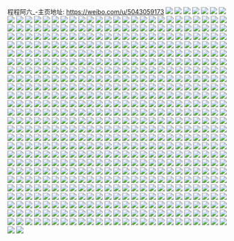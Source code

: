 程程阿六_-主页地址: https://weibo.com/u/5043059173 
![](https://wx4.sinaimg.cn/mw2000/005via45ly1h9ltz0xs4uj31sw340qv5.jpg) 
![](https://wx4.sinaimg.cn/mw2000/005via45ly1h9kxd6oi4wj316s1sa1kx.jpg) 
![](https://wx4.sinaimg.cn/mw2000/005via45ly1h9ghqw7di0j31jv2gf1kx.jpg) 
![](https://wx4.sinaimg.cn/mw2000/005via45ly1h9ghqzsf18j31dk2lc1kx.jpg) 
![](https://wx4.sinaimg.cn/mw2000/005via45ly1h9ghr6rmqyj32c0340b2a.jpg) 
![](https://wx4.sinaimg.cn/mw2000/005via45ly1h9ghr1py24j318g26jaww.jpg) 
![](https://wx4.sinaimg.cn/mw2000/005via45ly1h9ghrc6mowj32c0340u0x.jpg) 
![](https://wx4.sinaimg.cn/mw2000/005via45ly1h9ghqtylhrj320a2oe1ky.jpg) 
![](https://wx4.sinaimg.cn/mw2000/005via45ly1h9ghran856j32c03404qq.jpg) 
![](https://wx4.sinaimg.cn/mw2000/005via45ly1h9ghrj42xbj314m23ue4o.jpg) 
![](https://wx4.sinaimg.cn/mw2000/005via45ly1h9fcjbsrmnj32c03404qq.jpg) 
![](https://wx4.sinaimg.cn/mw2000/005via45ly1h9fcjcztnlj32c037hnpd.jpg) 
![](https://wx4.sinaimg.cn/mw2000/005via45ly1h9fcitrufsj32c03401ky.jpg) 
![](https://wx4.sinaimg.cn/mw2000/005via45ly1h9fcjgp7k5j32c03407wi.jpg) 
![](https://wx4.sinaimg.cn/mw2000/005via45ly1h9ebunvdf7j31w12itqv5.jpg) 
![](https://wx4.sinaimg.cn/mw2000/005via45ly1h9d4askik8j32c0340kgp.jpg) 
![](https://wx4.sinaimg.cn/mw2000/005via45ly1h9d4auybb1j32c0340qv5.jpg) 
![](https://wx4.sinaimg.cn/mw2000/005via45ly1h9d4atliqhj32c0340hdt.jpg) 
![](https://wx4.sinaimg.cn/mw2000/005via45ly1h9cvgbawooj31sc2dshdt.jpg) 
![](https://wx4.sinaimg.cn/mw2000/005via45ly1h9cva4wl6yj32c03401ky.jpg) 
![](https://wx4.sinaimg.cn/mw2000/005via45ly1h9cvacd8v0j326b311kjl.jpg) 
![](https://wx4.sinaimg.cn/mw2000/005via45ly1h9cvabe6hbj32c03404qq.jpg) 
![](https://wx4.sinaimg.cn/mw2000/005via45ly1h9cva7ni5ij328g2zahdu.jpg) 
![](https://wx4.sinaimg.cn/mw2000/005via45ly1h9cva5s7wbj327v2yhkjl.jpg) 
![](https://wx4.sinaimg.cn/mw2000/005via45ly1h9cvad471ej32102pckjl.jpg) 
![](https://wx4.sinaimg.cn/mw2000/005via45ly1h8zdpd01mjj30wf1s4tk6.jpg) 
![](https://wx4.sinaimg.cn/mw2000/005via45ly1h8zdpf7h77j32c03401ky.jpg) 
![](https://wx4.sinaimg.cn/mw2000/005via45ly1h8zdpggtesj32c03404qq.jpg) 
![](https://wx4.sinaimg.cn/mw2000/005via45ly1h8tcyvfxtvj319l1sr4ff.jpg) 
![](https://wx4.sinaimg.cn/mw2000/005via45ly1h8tcz6h3woj321m2wlkjl.jpg) 
![](https://wx4.sinaimg.cn/mw2000/005via45ly1h8tcyxwgkej329233y7wh.jpg) 
![](https://wx4.sinaimg.cn/mw2000/005via45ly1h8tcyzy14aj32c0340kjl.jpg) 
![](https://wx4.sinaimg.cn/mw2000/005via45ly1h8tcz0kf2hj30y21uctky.jpg) 
![](https://wx4.sinaimg.cn/mw2000/005via45ly1h8tczbtfgxj31y5340e81.jpg) 
![](https://wx4.sinaimg.cn/mw2000/005via45ly1h8tcz51sfqj32c03404qq.jpg) 
![](https://wx4.sinaimg.cn/mw2000/005via45ly1h8tcz37ofcj31mn2wo4qp.jpg) 
![](https://wx4.sinaimg.cn/mw2000/005via45ly1h8tcyvxwu0j312v1zmnbw.jpg) 
![](https://wx4.sinaimg.cn/mw2000/005via45ly1h8tczacm8jj32c0340hdu.jpg) 
![](https://wx4.sinaimg.cn/mw2000/005via45ly1h7umowiglyj31ni2xue81.jpg) 
![](https://wx4.sinaimg.cn/mw2000/005via45ly1h7umq5yd2ij31hf27i1kx.jpg) 
![](https://wx4.sinaimg.cn/mw2000/005via45ly1h7lmcr17mcj31o028j4qp.jpg) 
![](https://wx4.sinaimg.cn/mw2000/005via45ly1h7lmcs1n0rj324c2zoe81.jpg) 
![](https://wx4.sinaimg.cn/mw2000/005via45ly1h7lmcu27pqj31tr2peb29.jpg) 
![](https://wx4.sinaimg.cn/mw2000/005via45ly1h7lmct453ij31r0340hdt.jpg) 
![](https://wx4.sinaimg.cn/mw2000/005via45ly1h7lmcq1spkj31yi33kkjl.jpg) 
![](https://wx4.sinaimg.cn/mw2000/005via45ly1h7lmcxhx2lj31zc30shdt.jpg) 
![](https://wx4.sinaimg.cn/mw2000/005via45ly1h7auebaumnj30u01400wg.jpg) 
![](https://wx4.sinaimg.cn/mw2000/005via45ly1h7aue56petj30u01dzacc.jpg) 
![](https://wx4.sinaimg.cn/mw2000/005via45ly1h7aue4hsk1j30u018fq5b.jpg) 
![](https://wx4.sinaimg.cn/mw2000/005via45ly1h7aue5y0wlj30u01hdn7q.jpg) 
![](https://wx4.sinaimg.cn/mw2000/005via45ly1h7auectjjgj30u015zn8g.jpg) 
![](https://wx4.sinaimg.cn/mw2000/005via45ly1h741go1mehj30ue1fd75f.jpg) 
![](https://wx4.sinaimg.cn/mw2000/005via45ly1h741grgdoij32c0340b29.jpg) 
![](https://wx4.sinaimg.cn/mw2000/005via45ly1h741gvirlzj32672w9jwo.jpg) 
![](https://wx4.sinaimg.cn/mw2000/005via45ly1h741gn8vruj32c0340kgc.jpg) 
![](https://wx4.sinaimg.cn/mw2000/005via45ly1h741gy38yuj31yw340juv.jpg) 
![](https://wx4.sinaimg.cn/mw2000/005via45ly1h741gxcoqlj3225328e81.jpg) 
![](https://wx4.sinaimg.cn/mw2000/005via45ly1h741gtpgslj32c0340npd.jpg) 
![](https://wx4.sinaimg.cn/mw2000/005via45ly1h741gusushj325d340k2d.jpg) 
![](https://wx4.sinaimg.cn/mw2000/005via45ly1h741gwcv0lj32c03407e7.jpg) 
![](https://wx4.sinaimg.cn/mw2000/005via45ly1h741gnqh0pj30rn1gugmv.jpg) 
![](https://wx4.sinaimg.cn/mw2000/005via45ly1h741gpryngj31nz2aae81.jpg) 
![](https://wx4.sinaimg.cn/mw2000/005via45ly1h741gsqprhj32c0340dpf.jpg) 
![](https://wx4.sinaimg.cn/mw2000/005via45ly1h4v5vvbz7vj30u0153afj.jpg) 
![](https://wx4.sinaimg.cn/mw2000/005via45ly1h3qsith4hpj30u01g47ao.jpg) 
![](https://wx4.sinaimg.cn/mw2000/005via45ly1h3qsiu72lxj30u01dwahh.jpg) 
![](https://wx4.sinaimg.cn/mw2000/005via45ly1h2u9egbcgtj31bw2d57wh.jpg) 
![](https://wx4.sinaimg.cn/mw2000/005via45ly1h2u9e8sc67j31jk2qr7wh.jpg) 
![](https://wx4.sinaimg.cn/mw2000/005via45ly1h2u9ed9e28j30u01fsqip.jpg) 
![](https://wx4.sinaimg.cn/mw2000/005via45ly1h2u9ecua4yj31ch223ki7.jpg) 
![](https://wx4.sinaimg.cn/mw2000/005via45ly1h2oku4vzb1j31r03401ky.jpg) 
![](https://wx4.sinaimg.cn/mw2000/005via45gy1h2gin7hbfbj31jy2k4x6q.jpg) 
![](https://wx4.sinaimg.cn/mw2000/005via45gy1h2gin9mdkoj31gt33tu0y.jpg) 
![](https://wx4.sinaimg.cn/mw2000/005via45gy1h2gis6r1t1j31c92k8npd.jpg) 
![](https://wx4.sinaimg.cn/mw2000/005via45ly1h26npcm9k6j30u011iwlv.jpg) 
![](https://wx4.sinaimg.cn/mw2000/005via45ly1h26npeutunj30u011igxy.jpg) 
![](https://wx4.sinaimg.cn/mw2000/005via45ly1h26npehtmvj30ku0q1dj2.jpg) 
![](https://wx4.sinaimg.cn/mw2000/005via45ly1h26npcywyhj30k00rstev.jpg) 
![](https://wx4.sinaimg.cn/mw2000/005via45ly1h26npfhja7j30u00ypwow.jpg) 
![](https://wx4.sinaimg.cn/mw2000/005via45ly1h26npe5tidj30sh0zk7d0.jpg) 
![](https://wx4.sinaimg.cn/mw2000/005via45ly1h26npfwbduj30wi11515v.jpg) 
![](https://wx4.sinaimg.cn/mw2000/005via45ly1h26npdrljyj30ku0q1799.jpg) 
![](https://wx4.sinaimg.cn/mw2000/005via45ly1h26npbx6xpj30u011ck7d.jpg) 
![](https://wx4.sinaimg.cn/mw2000/005via45ly1h1z3eoa9ykj32ls4monph.jpg) 
![](https://wx4.sinaimg.cn/mw2000/005via45ly1h1z3ecocr8j32ls4mo4qs.jpg) 
![](https://wx4.sinaimg.cn/mw2000/005via45ly1h1z3eanmfoj32ls4mo1l3.jpg) 
![](https://wx4.sinaimg.cn/mw2000/005via45ly1h1z3egfhcxj32ls4mox6u.jpg) 
![](https://wx4.sinaimg.cn/mw2000/005via45ly1h1z3elr6r7j32ls4mou10.jpg) 
![](https://wx4.sinaimg.cn/mw2000/005via45ly1h1z3ejbfegj32gh4d9e87.jpg) 
![](https://wx4.sinaimg.cn/mw2000/005via45ly1h1z3euked5j32a74ceqva.jpg) 
![](https://wx4.sinaimg.cn/mw2000/005via45ly1h1z3er92f8j32093nsb2d.jpg) 
![](https://wx4.sinaimg.cn/mw2000/005via45ly1h1z3exg0wuj32j04hrqvb.jpg) 
![](https://wx4.sinaimg.cn/mw2000/005via45ly1h1wurp4lqqj30u0140nbo.jpg) 
![](https://wx4.sinaimg.cn/mw2000/005via45ly1h1wusaj1nrj30u0140dm5.jpg) 
![](https://wx4.sinaimg.cn/mw2000/005via45ly1h1wurpqwe8j30u0140n5y.jpg) 
![](https://wx4.sinaimg.cn/mw2000/005via45ly1h1wubqfod9j30rv1edwo5.jpg) 
![](https://wx4.sinaimg.cn/mw2000/005via45ly1h1wubu6jjij324633gb29.jpg) 
![](https://wx4.sinaimg.cn/mw2000/005via45ly1h1uh8z025hj30u014ljyy.jpg) 
![](https://wx4.sinaimg.cn/mw2000/005via45ly1h1uh8y8se4j30u0140qa7.jpg) 
![](https://wx4.sinaimg.cn/mw2000/005via45ly1h1uh8zq61hj30u017k46i.jpg) 
![](https://wx4.sinaimg.cn/mw2000/005via45ly1h1k3ee8w7lj32432sm1ky.jpg) 
![](https://wx4.sinaimg.cn/mw2000/005via45ly1h1k3ehs51qj31wu2pkqv7.jpg) 
![](https://wx4.sinaimg.cn/mw2000/005via45ly1h1k3ec9t1gj32c0340e82.jpg) 
![](https://wx4.sinaimg.cn/mw2000/005via45ly1h1k3efqk58j31o1305kjo.jpg) 
![](https://wx4.sinaimg.cn/mw2000/005via45ly1h1hagdpmeqj32tc480u11.jpg) 
![](https://wx4.sinaimg.cn/mw2000/005via45ly1h1hagiqx8pj32tc480kjn.jpg) 
![](https://wx4.sinaimg.cn/mw2000/005via45ly1h1hagaz5e4j32c03404qs.jpg) 
![](https://wx4.sinaimg.cn/mw2000/005via45ly1h0eh1b5nfjj31qw33yx6p.jpg) 
![](https://wx4.sinaimg.cn/mw2000/005via45ly1h0eh1dy03hj328r2zrnpd.jpg) 
![](https://wx4.sinaimg.cn/mw2000/005via45ly1h0eh1mhkqgj32g04m27wm.jpg) 
![](https://wx4.sinaimg.cn/mw2000/005via45ly1h0ehh7f3ldj31r033z1ky.jpg) 
![](https://wx4.sinaimg.cn/mw2000/005via45ly1h0eh1cosm7j328y33znpe.jpg) 
![](https://wx4.sinaimg.cn/mw2000/005via45ly1h0dc9cpl9oj30zo1pg7at.jpg) 
![](https://wx4.sinaimg.cn/mw2000/005via45ly1h09wrtute9j32c0340kjn.jpg) 
![](https://wx4.sinaimg.cn/mw2000/005via45ly1h09wrq7nxgj32c0340hdu.jpg) 
![](https://wx4.sinaimg.cn/mw2000/005via45ly1h09wrrfgf4j31ni2wzx6p.jpg) 
![](https://wx4.sinaimg.cn/mw2000/005via45gy1gxqlwvgavyj32c0340hdw.jpg) 
![](https://wx4.sinaimg.cn/mw2000/005via45gy1guaz31yy4ij62c0340x6p02.jpg) 
![](https://wx4.sinaimg.cn/mw2000/005via45gy1guaz34aaqpj62c03404qq02.jpg) 
![](https://wx4.sinaimg.cn/mw2000/005via45gy1guaz2y4nldj60yi22o4bg02.jpg) 
![](https://wx4.sinaimg.cn/mw2000/005via45gy1guaz2mtlfgj62c0340x6q02.jpg) 
![](https://wx4.sinaimg.cn/mw2000/005via45gy1guaz2p2mnkj62c0340kjl02.jpg) 
![](https://wx4.sinaimg.cn/mw2000/005via45gy1guaz2uesmkj62c03404qq02.jpg) 
![](https://wx4.sinaimg.cn/mw2000/005via45gy1guaz2wudktj62c0340x6p02.jpg) 
![](https://wx4.sinaimg.cn/mw2000/005via45gy1guaz2rucv5j62c0340u0x02.jpg) 
![](https://wx4.sinaimg.cn/mw2000/005via45gy1guaz2hm2kyj61sv2qjhdt02.jpg) 
![](https://wx4.sinaimg.cn/mw2000/005via45gy1guaz2irnh2j62ds1sc4nx02.jpg) 
![](https://wx4.sinaimg.cn/mw2000/005via45gy1guaz2zpt1ij61u02y2kjl02.jpg) 
![](https://wx4.sinaimg.cn/mw2000/005via45gy1gu7g46vh35j32a133cu0x.jpg) 
![](https://wx4.sinaimg.cn/mw2000/005via45gy1gu7g3y4eztj31v231bu0x.jpg) 
![](https://wx4.sinaimg.cn/mw2000/005via45gy1gu7g434qeej323k2p4hdt.jpg) 
![](https://wx4.sinaimg.cn/mw2000/005via45gy1gu7g3zxpi4j32973091ky.jpg) 
![](https://wx4.sinaimg.cn/mw2000/005via45gy1gu7g8a6fyoj32c03404qq.jpg) 
![](https://wx4.sinaimg.cn/mw2000/005via45gy1gu7g4ixqgsj32c0340u0z.jpg) 
![](https://wx4.sinaimg.cn/mw2000/005via45gy1gu7g4c3iamj326h2wnqv6.jpg) 
![](https://wx4.sinaimg.cn/mw2000/005via45gy1gu7gg2yr82j31v12f0kjm.jpg) 
![](https://wx4.sinaimg.cn/mw2000/005via45gy1gu7g4lzzw6j32c0340hdu.jpg) 
![](https://wx4.sinaimg.cn/mw2000/005via45gy1gu7g88hwqrj32c0340x6p.jpg) 
![](https://wx4.sinaimg.cn/mw2000/005via45gy1gtlbg4ai28j32c03401l0.jpg) 
![](https://wx4.sinaimg.cn/mw2000/005via45gy1gtlbfjgklij32c0340u0x.jpg) 
![](https://wx4.sinaimg.cn/mw2000/005via45gy1gtlbfd60aij32c0340x6p.jpg) 
![](https://wx4.sinaimg.cn/mw2000/005via45gy1gtlbfh4omuj32c0340x6p.jpg) 
![](https://wx4.sinaimg.cn/mw2000/005via45gy1gtlbfvfkabj32bh2zk7wj.jpg) 
![](https://wx4.sinaimg.cn/mw2000/005via45gy1gtlbfewbe7j315r2drh8o.jpg) 
![](https://wx4.sinaimg.cn/mw2000/005via45gy1gtlbg6o3s4j32bz33y4qq.jpg) 
![](https://wx4.sinaimg.cn/mw2000/005via45gy1gtlbfp4mzmj31r52m2u0x.jpg) 
![](https://wx4.sinaimg.cn/mw2000/005via45gy1gtlbfzghi7j32c0340qv7.jpg) 
![](https://wx4.sinaimg.cn/mw2000/005via45gy1gtlbfrwowpj32c0340qv7.jpg) 
![](https://wx4.sinaimg.cn/mw2000/005via45gy1gtlbfn27snj32c0340hdt.jpg) 
![](https://wx4.sinaimg.cn/mw2000/005via45gy1gthra69qo3j32c03401l1.jpg) 
![](https://wx4.sinaimg.cn/mw2000/005via45gy1gthqwybyvuj32c0340npe.jpg) 
![](https://wx4.sinaimg.cn/mw2000/005via45gy1gthqwhtmh6j31i326l1kx.jpg) 
![](https://wx4.sinaimg.cn/mw2000/005via45gy1gthra1t6s7j329g32ge82.jpg) 
![](https://wx4.sinaimg.cn/mw2000/005via45gy1gthqwk6q9wj31z5340u0y.jpg) 
![](https://wx4.sinaimg.cn/mw2000/005via45gy1gthr9ztufmj32c0340hdw.jpg) 
![](https://wx4.sinaimg.cn/mw2000/005via45gy1gthra3yhnuj32c0340u0z.jpg) 
![](https://wx4.sinaimg.cn/mw2000/005via45gy1gthqwg6pcij31uq2ojx6p.jpg) 
![](https://wx4.sinaimg.cn/mw2000/005via45gy1gthqwmxs9qj329s312kjm.jpg) 
![](https://wx4.sinaimg.cn/mw2000/005via45gy1gthqwanulxj328v32tnpe.jpg) 
![](https://wx4.sinaimg.cn/mw2000/005via45gy1gthquv96a3j32c0340e83.jpg) 
![](https://wx4.sinaimg.cn/mw2000/005via45gy1gthqvzs9jvj32c0340hdv.jpg) 
![](https://wx4.sinaimg.cn/mw2000/005via45gy1gthqx66f7oj32c03407wl.jpg) 
![](https://wx4.sinaimg.cn/mw2000/005via45gy1gthqw827nuj321830znpe.jpg) 
![](https://wx4.sinaimg.cn/mw2000/005via45gy1gthqw2q0h6j32c03407wi.jpg) 
![](https://wx4.sinaimg.cn/mw2000/005via45gy1gthqwdoawxj32c03401kz.jpg) 
![](https://wx4.sinaimg.cn/mw2000/005via45gy1gthqwu7aevj32c0340x6r.jpg) 
![](https://wx4.sinaimg.cn/mw2000/005via45gy1gt7739gyzwj32b52slnpd.jpg) 
![](https://wx4.sinaimg.cn/mw2000/005via45gy1gt773o88dkj325t30fb2a.jpg) 
![](https://wx4.sinaimg.cn/mw2000/005via45gy1gt773i9qgyj32c03404qq.jpg) 
![](https://wx4.sinaimg.cn/mw2000/005via45gy1gt773luze1j32c03404qq.jpg) 
![](https://wx4.sinaimg.cn/mw2000/005via45gy1gt775mtlgvj32c0340qv6.jpg) 
![](https://wx4.sinaimg.cn/mw2000/005via45gy1gt775khvjrj31sc2dsnpe.jpg) 
![](https://wx4.sinaimg.cn/mw2000/005via45gy1gt7760vssmj32c0340u0x.jpg) 
![](https://wx4.sinaimg.cn/mw2000/005via45gy1gt775xwaqxj32c0340kjm.jpg) 
![](https://wx4.sinaimg.cn/mw2000/005via45gy1gt7732b80cj62c03404qq02.jpg) 
![](https://wx4.sinaimg.cn/mw2000/005via45gy1gt772yjk8cj32c0340x6p.jpg) 
![](https://wx4.sinaimg.cn/mw2000/005via45gy1gt773fn7ogj31sc2ds1ky.jpg) 
![](https://wx4.sinaimg.cn/mw2000/005via45gy1gt775oufyvj32c0340qv5.jpg) 
![](https://wx4.sinaimg.cn/mw2000/005via45gy1gt775r8klcj32c0340b2a.jpg) 
![](https://wx4.sinaimg.cn/mw2000/005via45gy1gt77btmp78j325w2u9hdv.jpg) 
![](https://wx4.sinaimg.cn/mw2000/005via45gy1gt1kct2g1oj32c0340qv6.jpg) 
![](https://wx4.sinaimg.cn/mw2000/005via45gy1gt1kcr7khfj32c03407wh.jpg) 
![](https://wx4.sinaimg.cn/mw2000/005via45gy1gt1kgs88pij32c0340npd.jpg) 
![](https://wx4.sinaimg.cn/mw2000/005via45gy1gt1kocvuj7j32c0340x6p.jpg) 
![](https://wx4.sinaimg.cn/mw2000/005via45gy1gt1koeezyfj32c0340kjm.jpg) 
![](https://wx4.sinaimg.cn/mw2000/005via45gy1gt1kq2sf8sj32ab31re82.jpg) 
![](https://wx4.sinaimg.cn/mw2000/005via45gy1gt1kmx7ceuj32c0340npf.jpg) 
![](https://wx4.sinaimg.cn/mw2000/005via45gy1gt1ks8jffxj32bz33ykjl.jpg) 
![](https://wx4.sinaimg.cn/mw2000/005via45gy1gt1kgjhu74j32c03401kz.jpg) 
![](https://wx4.sinaimg.cn/mw2000/005via45gy1gt1kog9af3j32c0340b2a.jpg) 
![](https://wx4.sinaimg.cn/mw2000/005via45gy1gt1kn02m6ej32c03401kz.jpg) 
![](https://wx4.sinaimg.cn/mw2000/005via45gy1gt1kobmoyjj32c0340qv6.jpg) 
![](https://wx4.sinaimg.cn/mw2000/005via45gy1gt1koi0xpoj32c03401ky.jpg) 
![](https://wx4.sinaimg.cn/mw2000/005via45gy1gt1kojfbp8j32c03404qq.jpg) 
![](https://wx4.sinaimg.cn/mw2000/005via45gy1gsvxyirwz2j30u01407cc.jpg) 
![](https://wx4.sinaimg.cn/mw2000/005via45gy1gsvxym5ho2j30u013sthb.jpg) 
![](https://wx4.sinaimg.cn/mw2000/005via45gy1gsvxyomimhj30u014043b.jpg) 
![](https://wx4.sinaimg.cn/mw2000/005via45gy1gsvxyro5mlj30u014042i.jpg) 
![](https://wx4.sinaimg.cn/mw2000/005via45gy1gsvxyqms4uj30u0140gti.jpg) 
![](https://wx4.sinaimg.cn/mw2000/005via45gy1gsvxyw3630j30u01iogx6.jpg) 
![](https://wx4.sinaimg.cn/mw2000/005via45gy1gsvxyy2r5sj30u0140n3s.jpg) 
![](https://wx4.sinaimg.cn/mw2000/005via45gy1gsvxz1zj93j30u0140144.jpg) 
![](https://wx4.sinaimg.cn/mw2000/005via45gy1gsvxz0kfqlj30u014046x.jpg) 
![](https://wx4.sinaimg.cn/mw2000/005via45gy1gsuol2vl66j32ae2wnkjl.jpg) 
![](https://wx4.sinaimg.cn/mw2000/005via45gy1gsuokvbvc0j313o1vmalb.jpg) 
![](https://wx4.sinaimg.cn/mw2000/005via45gy1gsuokwgrjnj31l52l1b29.jpg) 
![](https://wx4.sinaimg.cn/mw2000/005via45gy1gsuokomaa2j326m2og1kx.jpg) 
![](https://wx4.sinaimg.cn/mw2000/005via45gy1gsuol0ty2sj32c0340b2a.jpg) 
![](https://wx4.sinaimg.cn/mw2000/005via45gy1gsujg8hy8mj32c0340npd.jpg) 
![](https://wx4.sinaimg.cn/mw2000/005via45gy1gsujhio94nj32c0340npf.jpg) 
![](https://wx4.sinaimg.cn/mw2000/005via45gy1gsujf31s3wj62c0340nph02.jpg) 
![](https://wx4.sinaimg.cn/mw2000/005via45gy1gsujehawwlj32bz33z7wl.jpg) 
![](https://wx4.sinaimg.cn/mw2000/005via45gy1gsujdsxktuj3243340npf.jpg) 
![](https://wx4.sinaimg.cn/mw2000/005via45gy1gsujgirsy0j32c0340hdv.jpg) 
![](https://wx4.sinaimg.cn/mw2000/005via45gy1gsujh7ei8fj32c0340kjn.jpg) 
![](https://wx4.sinaimg.cn/mw2000/005via45gy1gsujfgyda2j32c0340hdu.jpg) 
![](https://wx4.sinaimg.cn/mw2000/005via45gy1gsujgwlhh1j31ef1vbnhj.jpg) 
![](https://wx4.sinaimg.cn/mw2000/005via45gy1gsujfofauxj320t2r6b2a.jpg) 
![](https://wx4.sinaimg.cn/mw2000/005via45gy1gsujc41vpjj32c0340hdw.jpg) 
![](https://wx4.sinaimg.cn/mw2000/005via45gy1gsujdfy0dij32c0340npe.jpg) 
![](https://wx4.sinaimg.cn/mw2000/005via45gy1gsujbei3ugj324n340npe.jpg) 
![](https://wx4.sinaimg.cn/mw2000/005via45gy1gsujctvcs8j32c0340kjo.jpg) 
![](https://wx4.sinaimg.cn/mw2000/005via45gy1gsujfxnvybj31vb2pe4qq.jpg) 
![](https://wx4.sinaimg.cn/mw2000/005via45gy1gsujgtcld9j32c0340u0z.jpg) 
![](https://wx4.sinaimg.cn/mw2000/005via45gy1gsujg3pq0ij32792z4u0x.jpg) 
![](https://wx4.sinaimg.cn/mw2000/005via45ly1gsohywyj81j32c0340qv6.jpg) 
![](https://wx4.sinaimg.cn/mw2000/005via45ly1gsohyw0xocj32c0340e83.jpg) 
![](https://wx4.sinaimg.cn/mw2000/005via45ly1gsohyz8vvlj325e2r0qv6.jpg) 
![](https://wx4.sinaimg.cn/mw2000/005via45gy1gsnszvelwwj320j29me81.jpg) 
![](https://wx4.sinaimg.cn/mw2000/005via45gy1gsnszluy38j32c0340e82.jpg) 
![](https://wx4.sinaimg.cn/mw2000/005via45gy1gsnsziyj4fj32c0340x6p.jpg) 
![](https://wx4.sinaimg.cn/mw2000/005via45gy1gsnsz7c1nej32c03401ky.jpg) 
![](https://wx4.sinaimg.cn/mw2000/005via45gy1gsnsyrgtvwj32c0340e83.jpg) 
![](https://wx4.sinaimg.cn/mw2000/005via45gy1gsnsyn5qorj32c03401kz.jpg) 
![](https://wx4.sinaimg.cn/mw2000/005via45gy1gsnt26vf4gj32c0340u0x.jpg) 
![](https://wx4.sinaimg.cn/mw2000/005via45gy1gsnt43qs91j31zx30y1kz.jpg) 
![](https://wx4.sinaimg.cn/mw2000/005via45gy1gsnsyivaioj32c0340x6q.jpg) 
![](https://wx4.sinaimg.cn/mw2000/005via45gy1gsnsyklfw9j32c0340hdu.jpg) 
![](https://wx4.sinaimg.cn/mw2000/005via45gy1gsnsyw9tyjj32c03404qr.jpg) 
![](https://wx4.sinaimg.cn/mw2000/005via45gy1gsnsyywc4nj32c03401kz.jpg) 
![](https://wx4.sinaimg.cn/mw2000/005via45gy1gsnsz27vlxj32c03401kz.jpg) 
![](https://wx4.sinaimg.cn/mw2000/005via45gy1gsnszdnzmij32c0340kjn.jpg) 
![](https://wx4.sinaimg.cn/mw2000/005via45gy1gsnszrmlxzj32c03404qr.jpg) 
![](https://wx4.sinaimg.cn/mw2000/005via45gy1gsnsztnkjoj32c0340qv6.jpg) 
![](https://wx4.sinaimg.cn/mw2000/005via45gy1gsnt2brnn5j32c0340u0x.jpg) 
![](https://wx4.sinaimg.cn/mw2000/005via45gy1gsgyaefmcqj32c0340tzv.jpg) 
![](https://wx4.sinaimg.cn/mw2000/005via45gy1gsgya0b2fkj32622w3b29.jpg) 
![](https://wx4.sinaimg.cn/mw2000/005via45gy1gsgy9m0adij32c0340qv5.jpg) 
![](https://wx4.sinaimg.cn/mw2000/005via45gy1gsgy9qww9mj32c0340han.jpg) 
![](https://wx4.sinaimg.cn/mw2000/005via45gy1gsgy9vuf11j31ov2hh1c4.jpg) 
![](https://wx4.sinaimg.cn/mw2000/005via45gy1gsgy9jb91xj32923027wh.jpg) 
![](https://wx4.sinaimg.cn/mw2000/005via45gy1gsgy9o2aksj322e2yg7qu.jpg) 
![](https://wx4.sinaimg.cn/mw2000/005via45gy1gsgya8g81wj31q928vk1o.jpg) 
![](https://wx4.sinaimg.cn/mw2000/005via45gy1gsgya6j7syj31jv29hgwm.jpg) 
![](https://wx4.sinaimg.cn/mw2000/005via45gy1gsgyallaucj60kw0tiqcy02.jpg) 
![](https://wx4.sinaimg.cn/mw2000/005via45gy1gsgy9tvklfj32852yvtqc.jpg) 
![](https://wx4.sinaimg.cn/mw2000/005via45gy1gsgya46fq5j329p30xno1.jpg) 
![](https://wx4.sinaimg.cn/mw2000/005via45gy1gsgyaaqbcjj30ox13uqle.jpg) 
![](https://wx4.sinaimg.cn/mw2000/005via45gy1gsgyajh8pbj327r2yc7o1.jpg) 
![](https://wx4.sinaimg.cn/mw2000/005via45gy1gsef5hjno6j32c0340qv5.jpg) 
![](https://wx4.sinaimg.cn/mw2000/005via45gy1gsef5qx2ltj32c0340qv6.jpg) 
![](https://wx4.sinaimg.cn/mw2000/005via45gy1gsef5dmmlpj327i2lw7wh.jpg) 
![](https://wx4.sinaimg.cn/mw2000/005via45gy1gsef5cwccsj31oj27px6p.jpg) 
![](https://wx4.sinaimg.cn/mw2000/005via45gy1gsef70rqb7j30rs668hdu.jpg) 
![](https://wx4.sinaimg.cn/mw2000/005via45gy1gsef6xyvr4j32c0340npd.jpg) 
![](https://wx4.sinaimg.cn/mw2000/005via45gy1grx1lu2furj32c0340kjl.jpg) 
![](https://wx4.sinaimg.cn/mw2000/005via45gy1grx1ovbzxwj325x2vwb29.jpg) 
![](https://wx4.sinaimg.cn/mw2000/005via45gy1grx1lxjvuhj3297309x0l.jpg) 
![](https://wx4.sinaimg.cn/mw2000/005via45gy1grx1m0kgauj31nj2fd7wh.jpg) 
![](https://wx4.sinaimg.cn/mw2000/005via45gy1grx1ljvuckj32c0340b2a.jpg) 
![](https://wx4.sinaimg.cn/mw2000/005via45gy1grx1lmpk76j32c03407wi.jpg) 
![](https://wx4.sinaimg.cn/mw2000/005via45gy1grttv3bnqej31w72tvb29.jpg) 
![](https://wx4.sinaimg.cn/mw2000/005via45gy1grttv5b4ogj31no2kfha6.jpg) 
![](https://wx4.sinaimg.cn/mw2000/005via45gy1grttuukf9ij622s2rqhdt02.jpg) 
![](https://wx4.sinaimg.cn/mw2000/005via45gy1grtturnwovj32c03404qq.jpg) 
![](https://wx4.sinaimg.cn/mw2000/005via45gy1grttvajqzoj32c03401ky.jpg) 
![](https://wx4.sinaimg.cn/mw2000/005via45gy1grttv7cuu1j31qn2gl1kx.jpg) 
![](https://wx4.sinaimg.cn/mw2000/005via45gy1grttuxfkyyj32c02z9kjl.jpg) 
![](https://wx4.sinaimg.cn/mw2000/005via45gy1grttwctng8j32302v61ky.jpg) 
![](https://wx4.sinaimg.cn/mw2000/005via45gy1grttv0bh59j32722t7kjl.jpg) 
![](https://wx4.sinaimg.cn/mw2000/005via45ly1grso9fhghmj31ep26tdpf.jpg) 
![](https://wx4.sinaimg.cn/mw2000/005via45ly1grso95m4f1j329m30ukgx.jpg) 
![](https://wx4.sinaimg.cn/mw2000/005via45ly1grso943iv4j32c0340axa.jpg) 
![](https://wx4.sinaimg.cn/mw2000/005via45ly1grso8zdd0aj32c0340wyc.jpg) 
![](https://wx4.sinaimg.cn/mw2000/005via45ly1grso96z1r6j32c03407ef.jpg) 
![](https://wx4.sinaimg.cn/mw2000/005via45ly1grso8xq31aj329o34015q.jpg) 
![](https://wx4.sinaimg.cn/mw2000/005via45ly1grso9gj4n5j31qu2d24ad.jpg) 
![](https://wx4.sinaimg.cn/mw2000/005via45ly1grso99v7bvj30xo1jen2l.jpg) 
![](https://wx4.sinaimg.cn/mw2000/005via45ly1grso90sznzj325k2wgh6i.jpg) 
![](https://wx4.sinaimg.cn/mw2000/005via45ly1grso983qovj31x42jkwk3.jpg) 
![](https://wx4.sinaimg.cn/mw2000/005via45ly1grso8wuzktj32c0340hdu.jpg) 
![](https://wx4.sinaimg.cn/mw2000/005via45ly1grso92k57xj32c03401kx.jpg) 
![](https://wx4.sinaimg.cn/mw2000/005via45ly1grso9am1qfj328o2zkk0d.jpg) 
![](https://wx4.sinaimg.cn/mw2000/005via45ly1grso9bsrhsj32c03407qs.jpg) 
![](https://wx4.sinaimg.cn/mw2000/005via45ly1grso9d4a71j31o72gs4a8.jpg) 
![](https://wx4.sinaimg.cn/mw2000/005via45ly1grso9e3y5ij32b432utwv.jpg) 
![](https://wx4.sinaimg.cn/mw2000/005via45gy1grp7229on4j32c0340tuk.jpg) 
![](https://wx4.sinaimg.cn/mw2000/005via45gy1grp720ekllj32c03401kx.jpg) 
![](https://wx4.sinaimg.cn/mw2000/005via45gy1grp7253nwmj32c0340npd.jpg) 
![](https://wx4.sinaimg.cn/mw2000/005via45gy1grp72b383jj32c0340b2a.jpg) 
![](https://wx4.sinaimg.cn/mw2000/005via45gy1gqo7kmd9zlj32902s2b29.jpg) 
![](https://wx4.sinaimg.cn/mw2000/005via45gy1gqo7kl1qqbj32c0340b1h.jpg) 
![](https://wx4.sinaimg.cn/mw2000/005via45gy1gqo7ovic6kj322n2c0b29.jpg) 
![](https://wx4.sinaimg.cn/mw2000/005via45gy1gqo7kat8snj32c0340u0z.jpg) 
![](https://wx4.sinaimg.cn/mw2000/005via45gy1gqo7kcnndlj32c0340npf.jpg) 
![](https://wx4.sinaimg.cn/mw2000/005via45gy1gqo7kerj6zj32c0340kjn.jpg) 
![](https://wx4.sinaimg.cn/mw2000/005via45gy1gqo7k8jz8ej32c0340npf.jpg) 
![](https://wx4.sinaimg.cn/mw2000/005via45gy1gqo7kglkjkj32c0340kjn.jpg) 
![](https://wx4.sinaimg.cn/mw2000/005via45gy1gqo7sfaeq7j33402c01kz.jpg) 
![](https://wx4.sinaimg.cn/mw2000/005via45gy1gqlrmzcv3ij31zd2p3b29.jpg) 
![](https://wx4.sinaimg.cn/mw2000/005via45gy1gqlrmwvqxgj325w2u94qq.jpg) 
![](https://wx4.sinaimg.cn/mw2000/005via45gy1gqlrn13nm0j31zj2d5aop.jpg) 
![](https://wx4.sinaimg.cn/mw2000/005via45gy1gqlrmuwrsvj31bl1tadnk.jpg) 
![](https://wx4.sinaimg.cn/mw2000/005via45gy1gqlrhs7btzj31dg1wetqh.jpg) 
![](https://wx4.sinaimg.cn/mw2000/005via45gy1gqlrhqxvz9j316c1ltqaa.jpg) 
![](https://wx4.sinaimg.cn/mw2000/005via45gy1gqlrhy61fyj321b2pc7kl.jpg) 
![](https://wx4.sinaimg.cn/mw2000/005via45gy1gqlrht7ypqj31tk2c2112.jpg) 
![](https://wx4.sinaimg.cn/mw2000/005via45gy1gqlrhuadw8j32c0340tcj.jpg) 
![](https://wx4.sinaimg.cn/mw2000/005via45gy1gqlrhwa9hxj326u313npd.jpg) 
![](https://wx4.sinaimg.cn/mw2000/005via45gy1gqlrhohxm5j31o62jmwwk.jpg) 
![](https://wx4.sinaimg.cn/mw2000/005via45gy1gqlrhnaoqzj32c03407wj.jpg) 
![](https://wx4.sinaimg.cn/mw2000/005via45gy1gqlrhj2xywj32c0340npe.jpg) 
![](https://wx4.sinaimg.cn/mw2000/005via45gy1gqlrh6faksj32c0340gxs.jpg) 
![](https://wx4.sinaimg.cn/mw2000/005via45gy1gqlrh7z0ylj32c0340ahx.jpg) 
![](https://wx4.sinaimg.cn/mw2000/005via45gy1gqlrh9joi8j32c0340nib.jpg) 
![](https://wx4.sinaimg.cn/mw2000/005via45gy1gqlrhcja5wj32c0340hdt.jpg) 
![](https://wx4.sinaimg.cn/mw2000/005via45gy1gqlrhpx3mpj31kv28tnad.jpg) 
![](https://wx4.sinaimg.cn/mw2000/005via45gy1gqlrhf8qryj32c0340hdt.jpg) 
![](https://wx4.sinaimg.cn/mw2000/005via45gy1gqkiepb3m1j31a91nj4qp.jpg) 
![](https://wx4.sinaimg.cn/mw2000/005via45gy1gqkieytmmbj33402c0u0x.jpg) 
![](https://wx4.sinaimg.cn/mw2000/005via45gy1gqkiev7k3fj32c0340tq6.jpg) 
![](https://wx4.sinaimg.cn/mw2000/005via45gy1gqkiehe8m5j32562yox2h.jpg) 
![](https://wx4.sinaimg.cn/mw2000/005via45gy1gqkif8bwvij32o521o7r6.jpg) 
![](https://wx4.sinaimg.cn/mw2000/005via45gy1gqkiemr5yoj32c0340npe.jpg) 
![](https://wx4.sinaimg.cn/mw2000/005via45gy1gqkif3vslzj321r1sl7hu.jpg) 
![](https://wx4.sinaimg.cn/mw2000/005via45gy1gqkier9yt6j32c0340x6p.jpg) 
![](https://wx4.sinaimg.cn/mw2000/005via45gy1gqkieud9vsj31gd16znce.jpg) 
![](https://wx4.sinaimg.cn/mw2000/005via45gy1gqkiekjj9fj327q2ybdt9.jpg) 
![](https://wx4.sinaimg.cn/mw2000/005via45gy1gqkiej660dj31dd1t37wh.jpg) 
![](https://wx4.sinaimg.cn/mw2000/005via45gy1gqkif2rab6j322r1on1ar.jpg) 
![](https://wx4.sinaimg.cn/mw2000/005via45gy1gqkiestld6j327g2xy7wh.jpg) 
![](https://wx4.sinaimg.cn/mw2000/005via45gy1gqkiewr4nfj32c034049y.jpg) 
![](https://wx4.sinaimg.cn/mw2000/005via45gy1gqjjjhruy9j31wj2p8nou.jpg) 
![](https://wx4.sinaimg.cn/mw2000/005via45gy1gqjjjmtwsij312g1fbwpg.jpg) 
![](https://wx4.sinaimg.cn/mw2000/005via45gy1gqjjjlhuo3j32c0340qlt.jpg) 
![](https://wx4.sinaimg.cn/mw2000/005via45gy1gqjjjqmenqj32c0340nhr.jpg) 
![](https://wx4.sinaimg.cn/mw2000/005via45gy1gqjjizqmh8j32c03404qp.jpg) 
![](https://wx4.sinaimg.cn/mw2000/005via45gy1gqjjj3gislj32bz2us1kx.jpg) 
![](https://wx4.sinaimg.cn/mw2000/005via45gy1gqjjj79zffj32c03241kx.jpg) 
![](https://wx4.sinaimg.cn/mw2000/005via45gy1gqjjj5ohyrj32c02tp1kx.jpg) 
![](https://wx4.sinaimg.cn/mw2000/005via45gy1gqjjj1vr4mj32bo33kkha.jpg) 
![](https://wx4.sinaimg.cn/mw2000/005via45gy1gqjjj8yluaj32c03404qp.jpg) 
![](https://wx4.sinaimg.cn/mw2000/005via45gy1gqjjjbndsbj32c034014h.jpg) 
![](https://wx4.sinaimg.cn/mw2000/005via45gy1gqjjjcvz0dj32c0340aln.jpg) 
![](https://wx4.sinaimg.cn/mw2000/005via45gy1gqjjjf9p3cj32c03404qr.jpg) 
![](https://wx4.sinaimg.cn/mw2000/005via45gy1gqjjjjfs2jj326v2x6hdt.jpg) 
![](https://wx4.sinaimg.cn/mw2000/005via45gy1gqjjkfkqimj32c03407wi.jpg) 
![](https://wx4.sinaimg.cn/mw2000/005via45gy1gqi7ny883mj32aj321azp.jpg) 
![](https://wx4.sinaimg.cn/mw2000/005via45gy1gqi7o2qzikj32c03407wj.jpg) 
![](https://wx4.sinaimg.cn/mw2000/005via45gy1gqi7o0j918j32c03407wi.jpg) 
![](https://wx4.sinaimg.cn/mw2000/005via45gy1gqi7o3za4lj31xq2ove81.jpg) 
![](https://wx4.sinaimg.cn/mw2000/005via45gy1gqi7nwao3yj328m2zinc0.jpg) 
![](https://wx4.sinaimg.cn/mw2000/005via45gy1gqi7nvbknnj31g025jqc2.jpg) 
![](https://wx4.sinaimg.cn/mw2000/005via45gy1gqi5udxiamj30u01407kd.jpg) 
![](https://wx4.sinaimg.cn/mw2000/005via45gy1gqi5uggktgj30u0140wl0.jpg) 
![](https://wx4.sinaimg.cn/mw2000/005via45gy1gqi5uc4b11j30u010m49g.jpg) 
![](https://wx4.sinaimg.cn/mw2000/005via45gy1gqi5ucx32jj30u014017r.jpg) 
![](https://wx4.sinaimg.cn/mw2000/005via45gy1gqi5uez85pj30u010k7e0.jpg) 
![](https://wx4.sinaimg.cn/mw2000/005via45gy1gqi5uh5gs5j30u0140qck.jpg) 
![](https://wx4.sinaimg.cn/mw2000/005via45gy1gqi5ufpomqj30u0140drq.jpg) 
![](https://wx4.sinaimg.cn/mw2000/005via45gy1gqi5uatyk5j30u0140ti3.jpg) 
![](https://wx4.sinaimg.cn/mw2000/005via45gy1gqi5uhro3hj30u0140453.jpg) 
![](https://wx4.sinaimg.cn/mw2000/005via45gy1gqi5ubgqb2j30u014044f.jpg) 
![](https://wx4.sinaimg.cn/mw2000/005via45gy1gqewa00lp4j31xo2lpx4x.jpg) 
![](https://wx4.sinaimg.cn/mw2000/005via45gy1gqewa2xxq0j32c0340e81.jpg) 
![](https://wx4.sinaimg.cn/mw2000/005via45gy1gqewa21xpaj30yi21pnn0.jpg) 
![](https://wx4.sinaimg.cn/mw2000/005via45gy1gqewabv5uxj32c03401ky.jpg) 
![](https://wx4.sinaimg.cn/mw2000/005via45gy1gqacsvna37j31hw2dd7wh.jpg) 
![](https://wx4.sinaimg.cn/mw2000/005via45gy1gq6sfkn270j30u0140gue.jpg) 
![](https://wx4.sinaimg.cn/mw2000/005via45gy1gq6s4ek1w6j30u014044k.jpg) 
![](https://wx4.sinaimg.cn/mw2000/005via45gy1gq6s4gviudj30u0140dp7.jpg) 
![](https://wx4.sinaimg.cn/mw2000/005via45ly1gp71m5luoej32c0340u0y.jpg) 
![](https://wx4.sinaimg.cn/mw2000/005via45ly1gp71m9mak7j32c0303b2a.jpg) 
![](https://wx4.sinaimg.cn/mw2000/005via45ly1gp71mbr2p2j31r91x04qp.jpg) 
![](https://wx4.sinaimg.cn/mw2000/005via45ly1gp71mdke95j32am2w7e82.jpg) 
![](https://wx4.sinaimg.cn/mw2000/005via45ly1gp71m2wboyj32c03401kx.jpg) 
![](https://wx4.sinaimg.cn/mw2000/005via45ly1gp186uxh5wj32072vie1b.jpg) 
![](https://wx4.sinaimg.cn/mw2000/005via45ly1gp186xviizj32c0340e82.jpg) 
![](https://wx4.sinaimg.cn/mw2000/005via45ly1gp186tga1pj325p2y9nj5.jpg) 
![](https://wx4.sinaimg.cn/mw2000/005via45ly1goymnw7vucj32c03404qr.jpg) 
![](https://wx4.sinaimg.cn/mw2000/005via45ly1goymo34bwrj32c0340b2b.jpg) 
![](https://wx4.sinaimg.cn/mw2000/005via45ly1goymo7kotcj31rs28skhz.jpg) 
![](https://wx4.sinaimg.cn/mw2000/005via45ly1goymo93xm9j31h925pawn.jpg) 
![](https://wx4.sinaimg.cn/mw2000/005via45ly1gou22buz2pj32c0340x6p.jpg) 
![](https://wx4.sinaimg.cn/mw2000/005via45ly1gou22di9ixj32c0340npd.jpg) 
![](https://wx4.sinaimg.cn/mw2000/005via45ly1gou22fp9i5j32c0340npf.jpg) 
![](https://wx4.sinaimg.cn/mw2000/005via45ly1gou22jd08kj324h346x6q.jpg) 
![](https://wx4.sinaimg.cn/mw2000/005via45ly1gou22n57z4j32c0340x6p.jpg) 
![](https://wx4.sinaimg.cn/mw2000/005via45ly1gou22rixzyj32c03407wj.jpg) 
![](https://wx4.sinaimg.cn/mw2000/005via45ly1gnxevfhguej32c0340e1x.jpg) 
![](https://wx4.sinaimg.cn/mw2000/005via45ly1gnxevi2fx8j31q42b9b1q.jpg) 
![](https://wx4.sinaimg.cn/mw2000/005via45ly1gnxevoyokmj327y321qv5.jpg) 
![](https://wx4.sinaimg.cn/mw2000/005via45ly1gnxevmlfeij323r33z7u6.jpg) 
![](https://wx4.sinaimg.cn/mw2000/005via45ly1gnxevnjwvmj325u2wqqlm.jpg) 
![](https://wx4.sinaimg.cn/mw2000/005via45ly1gnxevlmrecj32c0340npd.jpg) 
![](https://wx4.sinaimg.cn/mw2000/005via45ly1gnxevjwg13j320v2w6qv5.jpg) 
![](https://wx4.sinaimg.cn/mw2000/005via45ly1gnxevj4voxj32c03404qr.jpg) 
![](https://wx4.sinaimg.cn/mw2000/005via45ly1gnxevgdre6j32c0340hdt.jpg) 
![](https://wx4.sinaimg.cn/mw2000/005via45ly1gnxevkbozjj328a31qx3c.jpg) 
![](https://wx4.sinaimg.cn/mw2000/005via45ly1gnxevpnevoj31sc2dsqdm.jpg) 
![](https://wx4.sinaimg.cn/mw2000/005via45ly1gnxevpzn60j31n62n0tpa.jpg) 
![](https://wx4.sinaimg.cn/mw2000/005via45ly1gnxevqzfgdj32c0340npd.jpg) 
![](https://wx4.sinaimg.cn/mw2000/005via45ly1gnxevrkm36j329p2zwh3u.jpg) 
![](https://wx4.sinaimg.cn/mw2000/005via45ly1gnwcdogwghj32bz33zkjn.jpg) 
![](https://wx4.sinaimg.cn/mw2000/005via45ly1gnwcdq1e1rj32c0340u0z.jpg) 
![](https://wx4.sinaimg.cn/mw2000/005via45ly1gnwcdphepkj32c03401kz.jpg) 
![](https://wx4.sinaimg.cn/mw2000/005via45ly1gnwcdt46n8j329x31918g.jpg) 
![](https://wx4.sinaimg.cn/mw2000/005via45ly1gnwcdllv3rj325h2vbkc5.jpg) 
![](https://wx4.sinaimg.cn/mw2000/005via45ly1gnwce2h2ttj32c03401jo.jpg) 
![](https://wx4.sinaimg.cn/mw2000/005via45ly1gm0arrw2e5j32c03404qq.jpg) 
![](https://wx4.sinaimg.cn/mw2000/005via45ly1gm0arqem17j32c0340x6p.jpg) 
![](https://wx4.sinaimg.cn/mw2000/005via45ly1gm0arnlh8sj31wm2bw4qd.jpg) 
![](https://wx4.sinaimg.cn/mw2000/005via45ly1gm0as5kal5j32c0340hdt.jpg) 
![](https://wx4.sinaimg.cn/mw2000/005via45ly1gm0asdz74ej32c0340hdu.jpg) 
![](https://wx4.sinaimg.cn/mw2000/005via45ly1gm0aryjs0gj32542v11ge.jpg) 
![](https://wx4.sinaimg.cn/mw2000/005via45ly1gm0aru3021j32c03404ql.jpg) 
![](https://wx4.sinaimg.cn/mw2000/005via45ly1gm0asaepuxj32c03407wi.jpg) 
![](https://wx4.sinaimg.cn/mw2000/005via45ly1gm0as878tkj32c03404qp.jpg) 
![](https://wx4.sinaimg.cn/mw2000/005via45ly1gm0arwgrczj325f2sk1ky.jpg) 
![](https://wx4.sinaimg.cn/mw2000/005via45ly1gm0as1f0esj32c02tk1kx.jpg) 
![](https://wx4.sinaimg.cn/mw2000/005via45ly1gm0as4cvvej32c0340npe.jpg) 
![](https://wx4.sinaimg.cn/mw2000/005via45ly1gm0asbj5nrj32c03401ky.jpg) 
![](https://wx4.sinaimg.cn/mw2000/005via45ly1gm0asg12xnj329m2zwnct.jpg) 
![](https://wx4.sinaimg.cn/mw2000/005via45ly1gm0ashd0xaj326p2wytv0.jpg) 
![](https://wx4.sinaimg.cn/mw2000/005via45ly1gm0aror4buj32842xbh0l.jpg) 
![](https://wx4.sinaimg.cn/mw2000/005via45ly1gm07gx6l56j329h30nh6x.jpg) 
![](https://wx4.sinaimg.cn/mw2000/005via45ly1gm07gwimw9j32c03407wi.jpg) 
![](https://wx4.sinaimg.cn/mw2000/005via45ly1glzxzlcwgbj31zu2ns7wh.jpg) 
![](https://wx4.sinaimg.cn/mw2000/005via45ly1glze0vwusyj32c0340qv6.jpg) 
![](https://wx4.sinaimg.cn/mw2000/005via45ly1glze0xec0pj32c0340hdt.jpg) 
![](https://wx4.sinaimg.cn/mw2000/005via45ly1glze0sp9puj32bz33zb2b.jpg) 
![](https://wx4.sinaimg.cn/mw2000/005via45ly1glze127xxej32c0340npd.jpg) 
![](https://wx4.sinaimg.cn/mw2000/005via45ly1glze1cp7pzj32c0340e81.jpg) 
![](https://wx4.sinaimg.cn/mw2000/005via45ly1glze0zdvmqj31ae21rdpi.jpg) 
![](https://wx4.sinaimg.cn/mw2000/005via45ly1glyrn9ankij32c03404qp.jpg) 
![](https://wx4.sinaimg.cn/mw2000/005via45ly1glyrn7rtgoj32c0340b29.jpg) 
![](https://wx4.sinaimg.cn/mw2000/005via45ly1glyrnaxr2pj32bz33z7wh.jpg) 
![](https://wx4.sinaimg.cn/mw2000/005via45ly1glyrncdtydj323m2si4qp.jpg) 
![](https://wx4.sinaimg.cn/mw2000/005via45ly1gly4te0emaj32at2vrhdu.jpg) 
![](https://wx4.sinaimg.cn/mw2000/005via45ly1gly4tlt41mj32c0340x6p.jpg) 
![](https://wx4.sinaimg.cn/mw2000/005via45ly1gly4m2v7znj31sc2j5hdt.jpg) 
![](https://wx4.sinaimg.cn/mw2000/005via45ly1gly4nimkk5j31rt2u9kjm.jpg) 
![](https://wx4.sinaimg.cn/mw2000/005via45ly1gly4p439vfj324q2y57u9.jpg) 
![](https://wx4.sinaimg.cn/mw2000/005via45ly1gly4m481bej32c0340hdt.jpg) 
![](https://wx4.sinaimg.cn/mw2000/005via45ly1gly4m5r5ptj31ow2rce71.jpg) 
![](https://wx4.sinaimg.cn/mw2000/005via45ly1gly4m7j6wmj32572ypnpd.jpg) 
![](https://wx4.sinaimg.cn/mw2000/005via45ly1gly4ofrpq7j31pu2kek3n.jpg) 
![](https://wx4.sinaimg.cn/mw2000/005via45ly1gly4m39og9j31cv27vx05.jpg) 
![](https://wx4.sinaimg.cn/mw2000/005via45ly1gly4m99592j32c03407wi.jpg) 
![](https://wx4.sinaimg.cn/mw2000/005via45gy1glraceq2taj30yh159wpf.jpg) 
![](https://wx4.sinaimg.cn/mw2000/005via45gy1gloy5q0q3oj31rh1scu0x.jpg) 
![](https://wx4.sinaimg.cn/mw2000/005via45gy1gloy5sgw0bj325l3351iu.jpg) 
![](https://wx4.sinaimg.cn/mw2000/005via45gy1gloy5qumxbj31sk1scu0x.jpg) 
![](https://wx4.sinaimg.cn/mw2000/005via45gy1gloy9l0tg4j30u0140dv4.jpg) 
![](https://wx4.sinaimg.cn/mw2000/005via45gy1gloy5tthqvj30yi19odog.jpg) 
![](https://wx4.sinaimg.cn/mw2000/005via45gy1gloy7189g4j30u00lhn0a.jpg) 
![](https://wx4.sinaimg.cn/mw2000/005via45gy1glhu80i4q5j31l129snno.jpg) 
![](https://wx4.sinaimg.cn/mw2000/005via45gy1glhu84gfwkj32c0340qv5.jpg) 
![](https://wx4.sinaimg.cn/mw2000/005via45gy1glhu7vy8mhj31wv2nlh7x.jpg) 
![](https://wx4.sinaimg.cn/mw2000/005via45gy1glhu4x4w8kj32c03401kx.jpg) 
![](https://wx4.sinaimg.cn/mw2000/005via45gy1glhu4qgnr9j31tm2sh1kx.jpg) 
![](https://wx4.sinaimg.cn/mw2000/005via45gy1gl2tq2go0qj326v309h8r.jpg) 
![](https://wx4.sinaimg.cn/mw2000/005via45gy1gl2tq491buj328e2zmqoh.jpg) 
![](https://wx4.sinaimg.cn/mw2000/005via45gy1gl2tq0ydd4j32192ofx5d.jpg) 
![](https://wx4.sinaimg.cn/mw2000/005via45gy1gl2tq5u9luj3288330k7m.jpg) 
![](https://wx4.sinaimg.cn/mw2000/005via45gy1gkvkazb5b8j320n2qm7wi.jpg) 
![](https://wx4.sinaimg.cn/mw2000/005via45gy1gkvkb019uxj315r1i51d3.jpg) 
![](https://wx4.sinaimg.cn/mw2000/005via45gy1gkvkb0yvzyj31tg2cgnpd.jpg) 
![](https://wx4.sinaimg.cn/mw2000/005via45gy1gkvkawtes7j32c03404qp.jpg) 
![](https://wx4.sinaimg.cn/mw2000/005via45gy1gkuppbsheuj32c03401kx.jpg) 
![](https://wx4.sinaimg.cn/mw2000/005via45gy1gkupp8x4fbj32812yq4qq.jpg) 
![](https://wx4.sinaimg.cn/mw2000/005via45gy1gkupp5cy8qj322d30au0x.jpg) 
![](https://wx4.sinaimg.cn/mw2000/005via45gy1gkprcph1rej32c0340e15.jpg) 
![](https://wx4.sinaimg.cn/mw2000/005via45gy1gkprcsum4hj32c0340hdt.jpg) 
![](https://wx4.sinaimg.cn/mw2000/005via45gy1gkprcvuzbaj32612z3h8w.jpg) 
![](https://wx4.sinaimg.cn/mw2000/005via45gy1gkprcnjjxfj32c0340b29.jpg) 
![](https://wx4.sinaimg.cn/mw2000/005via45gy1gkprcy1uddj32c030qhal.jpg) 
![](https://wx4.sinaimg.cn/mw2000/005via45gy1gkprcm5ka6j30yh1bf49y.jpg) 
![](https://wx4.sinaimg.cn/mw2000/005via45gy1gkny2zoe8dj32c0340qv6.jpg) 
![](https://wx4.sinaimg.cn/mw2000/005via45gy1gkny32kbmdj32c0340qv6.jpg) 
![](https://wx4.sinaimg.cn/mw2000/005via45gy1gkmqnmj2llj31zu2qlhdt.jpg) 
![](https://wx4.sinaimg.cn/mw2000/005via45gy1gkmqnnuru9j32c0340npe.jpg) 
![](https://wx4.sinaimg.cn/mw2000/005via45gy1gkmqnlfazsj31qr2cdu0x.jpg) 
![](https://wx4.sinaimg.cn/mw2000/005via45gy1gk39qdzo2gj31cc1u61ju.jpg) 
![](https://wx4.sinaimg.cn/mw2000/005via45gy1gk39qexvefj32bw33wb2a.jpg) 
![](https://wx4.sinaimg.cn/mw2000/005via45gy1gjp29dx1flj32c0340x6q.jpg) 
![](https://wx4.sinaimg.cn/mw2000/005via45gy1gjp283yqsvj329g30me83.jpg) 
![](https://wx4.sinaimg.cn/mw2000/005via45gy1gjp28aye1mj32c0340hdw.jpg) 
![](https://wx4.sinaimg.cn/mw2000/005via45gy1gjp285ej25j32c03407wi.jpg) 
![](https://wx4.sinaimg.cn/mw2000/005via45gy1gjp2825v1fj321p2uqb2a.jpg) 
![](https://wx4.sinaimg.cn/mw2000/005via45gy1gjp28c5zusj30tk1hgwvb.jpg) 
![](https://wx4.sinaimg.cn/mw2000/005via45gy1gjp2884h5tj324u340e84.jpg) 
![](https://wx4.sinaimg.cn/mw2000/005via45gy1gilwr3uehqj31qt2tbb2a.jpg) 
![](https://wx4.sinaimg.cn/mw2000/005via45gy1gilwr7bmqrj31dl21ghdt.jpg) 
![](https://wx4.sinaimg.cn/mw2000/005via45gy1gilwrda2f5j328g2ynu0x.jpg) 
![](https://wx4.sinaimg.cn/mw2000/005via45gy1gilwqxuhcbj32c0340hdu.jpg) 
![](https://wx4.sinaimg.cn/mw2000/005via45gy1gilwrioco0j32c0340u0x.jpg) 
![](https://wx4.sinaimg.cn/mw2000/005via45gy1gilwrnu4qyj31eo2c5npd.jpg) 
![](https://wx4.sinaimg.cn/mw2000/005via45gy1gilwsrnxojj32c0340qv6.jpg) 
![](https://wx4.sinaimg.cn/mw2000/005via45gy1gilwsway94j32c0320x6q.jpg) 
![](https://wx4.sinaimg.cn/mw2000/005via45gy1gilwt1tg0sj32c0340b2b.jpg) 
![](https://wx4.sinaimg.cn/mw2000/005via45gy1gi056m7yqxj30gt10ptd0.jpg) 
![](https://wx4.sinaimg.cn/mw2000/005via45gy1gi056lr4loj30vj1pf18z.jpg) 
![](https://wx4.sinaimg.cn/mw2000/005via45gy1ghog7rmso5j32c0340hdv.jpg) 
![](https://wx4.sinaimg.cn/mw2000/005via45gy1ghog7ohijhj31d11wc7wh.jpg) 
![](https://wx4.sinaimg.cn/mw2000/005via45gy1ghog44c2xtj31ye2wj4qq.jpg) 
![](https://wx4.sinaimg.cn/mw2000/005via45gy1ghog45dee0j32c0340h9y.jpg) 
![](https://wx4.sinaimg.cn/mw2000/005via45gy1ghog7pmxmgj31h52atkjl.jpg) 
![](https://wx4.sinaimg.cn/mw2000/005via45gy1ghog7sgjubj312h1fb1hd.jpg) 
![](https://wx4.sinaimg.cn/mw2000/005via45gy1ghog0g0ovuj325b2v4npe.jpg) 
![](https://wx4.sinaimg.cn/mw2000/005via45gy1ghog0e9n75j32c0340npe.jpg) 
![](https://wx4.sinaimg.cn/mw2000/005via45gy1ghog0hke0aj32ah31zkjn.jpg) 
![](https://wx4.sinaimg.cn/mw2000/005via45gy1ghog0jmetxj32c0340qv6.jpg) 
![](https://wx4.sinaimg.cn/mw2000/005via45gy1ghjsbni135j31zn26fu0x.jpg) 
![](https://wx4.sinaimg.cn/mw2000/005via45gy1ghjscnoqruj32c0340qv5.jpg) 
![](https://wx4.sinaimg.cn/mw2000/005via45gy1ghjscpvgwgj31bh2wenpd.jpg) 
![](https://wx4.sinaimg.cn/mw2000/005via45gy1ghjsbr0c5cj31sn33vx6q.jpg) 
![](https://wx4.sinaimg.cn/mw2000/005via45gy1ghjscbul4kj32c0340b2c.jpg) 
![](https://wx4.sinaimg.cn/mw2000/005via45gy1ghjsbyvqe3j32c0340b2a.jpg) 
![](https://wx4.sinaimg.cn/mw2000/005via45gy1ghjscuawfnj32c0340u0y.jpg) 
![](https://wx4.sinaimg.cn/mw2000/005via45gy1ghjscv7da9j31h10tc7ij.jpg) 
![](https://wx4.sinaimg.cn/mw2000/005via45gy1ghjsbv2um1j32c0340npe.jpg) 
![](https://wx4.sinaimg.cn/mw2000/005via45gy1ghjsc3zjogj32c0340b2d.jpg) 
![](https://wx4.sinaimg.cn/mw2000/005via45gy1ghjsc7j5krj32c0340kjn.jpg) 
![](https://wx4.sinaimg.cn/mw2000/005via45gy1ghjscfydktj32c03404qs.jpg) 
![](https://wx4.sinaimg.cn/mw2000/005via45gy1ghjsci3in7j31cx24vu0x.jpg) 
![](https://wx4.sinaimg.cn/mw2000/005via45gy1ghjscla6igj32c0340kjn.jpg) 
![](https://wx4.sinaimg.cn/mw2000/005via45gy1ghjscr2n4wj32c03401kx.jpg) 
![](https://wx4.sinaimg.cn/mw2000/005via45ly1ghcm9nogrvj30rs16jqe9.jpg) 
![](https://wx4.sinaimg.cn/mw2000/005via45ly1ghcm7o22cqj31sc2dse81.jpg) 
![](https://wx4.sinaimg.cn/mw2000/005via45ly1ghcm7vlkzpj31sc2dsnpd.jpg) 
![](https://wx4.sinaimg.cn/mw2000/005via45ly1ghcm7rwg0yj33402c0x6p.jpg) 
![](https://wx4.sinaimg.cn/mw2000/005via45ly1ghcm893deej30y30kiwk5.jpg) 
![](https://wx4.sinaimg.cn/mw2000/005via45ly1ghcm7pwabrj31sc2dsqkz.jpg) 
![](https://wx4.sinaimg.cn/mw2000/005via45gy1ggg3zpbynfj32c0340qv5.jpg) 
![](https://wx4.sinaimg.cn/mw2000/005via45gy1ggg3zry479j32c0340b2a.jpg) 
![](https://wx4.sinaimg.cn/mw2000/005via45gy1ggg3zqtatzj31hc2c31kx.jpg) 
![](https://wx4.sinaimg.cn/mw2000/005via45gy1ggg3znuvi9j32c03404qp.jpg) 
![](https://wx4.sinaimg.cn/mw2000/005via45gy1ggg3zxlt53j32c03401kz.jpg) 
![](https://wx4.sinaimg.cn/mw2000/005via45gy1ggg3ztcxm5j32c0340qv5.jpg) 
![](https://wx4.sinaimg.cn/mw2000/005via45gy1ggg3ld78faj31y72n0qv5.jpg) 
![](https://wx4.sinaimg.cn/mw2000/005via45gy1ggg3lejfkej326c2znx6p.jpg) 
![](https://wx4.sinaimg.cn/mw2000/005via45gy1gfuqnzlyuzj32by2vwb29.jpg) 
![](https://wx4.sinaimg.cn/mw2000/005via45gy1gfuqo6j30jj32c0340u0y.jpg) 
![](https://wx4.sinaimg.cn/mw2000/005via45gy1gfuqo7a1umj30jd0z2jvh.jpg) 
![](https://wx4.sinaimg.cn/mw2000/005via45gy1gfuqo9m3y3j32c0340npe.jpg) 
![](https://wx4.sinaimg.cn/mw2000/005via45gy1gfuqocqkgtj32c0340kjm.jpg) 
![](https://wx4.sinaimg.cn/mw2000/005via45gy1gfuqogqgwjj32c03407wh.jpg) 
![](https://wx4.sinaimg.cn/mw2000/005via45gy1gfn5hl8y8ej32c0340npd.jpg) 
![](https://wx4.sinaimg.cn/mw2000/005via45gy1gfn5hv7b7lj32c03407wi.jpg) 
![](https://wx4.sinaimg.cn/mw2000/005via45gy1gfn5hrpc7gj32c03401ky.jpg) 
![](https://wx4.sinaimg.cn/mw2000/005via45gy1gfn5hwmtshj32c0340qv5.jpg) 
![](https://wx4.sinaimg.cn/mw2000/005via45gy1gfn5hxn3q3j32802yo7ru.jpg) 
![](https://wx4.sinaimg.cn/mw2000/005via45gy1gfn5hyss43j32c0340b29.jpg) 
![](https://wx4.sinaimg.cn/mw2000/005via45gy1gfn5hjj0sqj32c0340hcq.jpg) 
![](https://wx4.sinaimg.cn/mw2000/005via45gy1gfn5ht0wlpj31wr1bc1kx.jpg) 
![](https://wx4.sinaimg.cn/mw2000/005via45gy1gfn5i0p4k8j32c03407wi.jpg) 
![](https://wx4.sinaimg.cn/mw2000/005via45gy1gfn5i2se72j32c0340kjl.jpg) 
![](https://wx4.sinaimg.cn/mw2000/005via45gy1gfn5i4i0ozj325p2wp7wh.jpg) 
![](https://wx4.sinaimg.cn/mw2000/005via45gy1gfn5i69bl8j328m2zikjl.jpg) 
![](https://wx4.sinaimg.cn/mw2000/005via45gy1gf6dzz1peoj31h01wyhdt.jpg) 
![](https://wx4.sinaimg.cn/mw2000/005via45gy1gf6dxta5q4j32c0340qv6.jpg) 
![](https://wx4.sinaimg.cn/mw2000/005via45gy1gf6dzn5ovqj30rs2231kx.jpg) 
![](https://wx4.sinaimg.cn/mw2000/005via45gy1gf6dztbbdgj329j340hdw.jpg) 
![](https://wx4.sinaimg.cn/mw2000/005via45gy1gf6dzvk8o5j327a32du0y.jpg) 
![](https://wx4.sinaimg.cn/mw2000/005via45gy1gf6dzq6z6yj32c0340b2b.jpg) 
![](https://wx4.sinaimg.cn/mw2000/005via45gy1gf6dzxxvqnj328o2zpx6q.jpg) 
![](https://wx4.sinaimg.cn/mw2000/005via45gy1gf6e015kxzj32c0340e82.jpg) 
![](https://wx4.sinaimg.cn/mw2000/005via45gy1gf6e034nm8j32c0340hdu.jpg) 
![](https://wx4.sinaimg.cn/mw2000/005via45gy1gf6e0581atj328k2wu7wi.jpg) 
![](https://wx4.sinaimg.cn/mw2000/005via45gy1gf6e071turj329630a7wi.jpg) 
![](https://wx4.sinaimg.cn/mw2000/005via45gy1gf6e08ymlej32c0340npd.jpg) 
![](https://wx4.sinaimg.cn/mw2000/005via45gy1gf6e0c0t4gj327c2px7wj.jpg) 
![](https://wx4.sinaimg.cn/mw2000/005via45gy1gf6dwpxnkfj32c0340x6q.jpg) 
![](https://wx4.sinaimg.cn/mw2000/005via45gy1gf6dwxpgw6j32c0340b2a.jpg) 
![](https://wx4.sinaimg.cn/mw2000/005via45gy1gf6dwv7qhfj32c0340e82.jpg) 
![](https://wx4.sinaimg.cn/mw2000/005via45gy1gf6dwtp2t9j31t82ii7wh.jpg) 
![](https://wx4.sinaimg.cn/mw2000/005via45gy1gf6dwrz2p9j328l2zge81.jpg) 
![](https://wx4.sinaimg.cn/mw2000/005via45gy1gf6dwkxec3j31zw2nvb29.jpg) 
![](https://wx4.sinaimg.cn/mw2000/005via45gy1gf6dsu366gj31011pe4kp.jpg) 
![](https://wx4.sinaimg.cn/mw2000/005via45gy1g84npsca2ej31ml2z2npd.jpg) 
![](https://wx4.sinaimg.cn/mw2000/005via45gy1g84nocap66j32c03407wi.jpg) 
![](https://wx4.sinaimg.cn/mw2000/005via45gy1g84nopt2orj326o2v7b2a.jpg) 
![](https://wx4.sinaimg.cn/mw2000/005via45gy1g84npdue7bj31cn2i74qp.jpg) 
![](https://wx4.sinaimg.cn/mw2000/005via45gy1g84npmhw5aj32542yqe82.jpg) 
![](https://wx4.sinaimg.cn/mw2000/005via45gy1g84np6cubfj32c0340kjm.jpg) 
![](https://wx4.sinaimg.cn/mw2000/005via45ly1g0ue8y160bj311313ok68.jpg) 
![](https://wx4.sinaimg.cn/mw2000/005via45ly1g0ue90t9eej32c02c0qva.jpg) 
![](https://wx4.sinaimg.cn/mw2000/005via45ly1g0ueb2mlmsj33402c0tig.jpg) 
![](https://wx4.sinaimg.cn/mw2000/005via45ly1g0ue92gpkrj30u00u0ajc.jpg) 
![](https://wx4.sinaimg.cn/mw2000/005via45ly1g0ue92ozijj30u00u049h.jpg) 
![](https://wx4.sinaimg.cn/mw2000/005via45ly1g0ue930eavj30u01407i9.jpg) 
![](https://wx4.sinaimg.cn/mw2000/005via45ly1fwx3cvinvkj30z61870vb.jpg) 
![](https://wx4.sinaimg.cn/mw2000/005via45ly1fwx3cw3et1j30s50z5di4.jpg) 
![](https://wx4.sinaimg.cn/mw2000/005via45ly1fwx3cvofoej30s50z5my9.jpg) 
![](https://wx4.sinaimg.cn/mw2000/005via45ly1fwx3d5fmr2j30z6187776.jpg) 
![](https://wx4.sinaimg.cn/mw2000/005via45ly1fwx3curqrmj30ur15o0xz.jpg) 
![](https://wx4.sinaimg.cn/mw2000/005via45ly1fwx3cv49iaj30ur15oaeq.jpg) 
![](https://wx4.sinaimg.cn/mw2000/005via45ly1fvz0lmnhhvj32c02c0trf.jpg) 
![](https://wx4.sinaimg.cn/mw2000/005via45ly1fvz0lgpsk1j32c02c0ahl.jpg) 
![](https://wx4.sinaimg.cn/mw2000/005via45ly1fvz0lhtrwzj32c02c0n5e.jpg) 
![](https://wx4.sinaimg.cn/mw2000/005via45ly1fvz0lk8hjqj32c02c07q3.jpg) 
![](https://wx4.sinaimg.cn/mw2000/005via45ly1fvz0ll9xejj32c02c0485.jpg) 
![](https://wx4.sinaimg.cn/mw2000/005via45ly1fvz0liwy6mj32c02c0nfn.jpg) 
![](https://wx4.sinaimg.cn/mw2000/005via45ly1fvydt786f8j32c0340qso.jpg) 
![](https://wx4.sinaimg.cn/mw2000/005via45ly1fvydt8nufij32c02c0jx0.jpg) 
![](https://wx4.sinaimg.cn/mw2000/005via45ly1fvydta81e8j32c03401kx.jpg) 
![](https://wx4.sinaimg.cn/mw2000/005via45ly1fvydtclff6j32c0340avn.jpg) 
![](https://wx4.sinaimg.cn/mw2000/005via45ly1fvydte9detj32c02c0b29.jpg) 
![](https://wx4.sinaimg.cn/mw2000/005via45ly1fvydxicoosj30u011imye.jpg) 
![](https://wx4.sinaimg.cn/mw2000/005via45ly1frog2pkigtj32c02c0npd.jpg) 
![](https://wx4.sinaimg.cn/mw2000/005via45gy1fr0s6xflcyj30u00u077b.jpg) 
![](https://wx4.sinaimg.cn/mw2000/005via45gy1fr0s6c4ychj32c02c0qnp.jpg) 
![](https://wx4.sinaimg.cn/mw2000/005via45gy1fr0s6ext6uj32c02c0ngx.jpg) 
![](https://wx4.sinaimg.cn/mw2000/005via45gy1fr0s6howjwj32c02c0tme.jpg) 
![](https://wx4.sinaimg.cn/mw2000/005via45gy1fr0s6qrj69j32c02c0qdo.jpg) 
![](https://wx4.sinaimg.cn/mw2000/005via45gy1fr0s6k4defj32c02c0qi0.jpg) 
![](https://wx4.sinaimg.cn/mw2000/005via45gy1fr0s6o735zj32c02c04h7.jpg) 
![](https://wx4.sinaimg.cn/mw2000/005via45gy1fr0s69pluyj32c02c0wxs.jpg) 
![](https://wx4.sinaimg.cn/mw2000/005via45gy1fr0s6uoagaj32c02c01bp.jpg) 
![](https://wx4.sinaimg.cn/mw2000/005via45gy1fqd9r10y6sj32722iohdz.jpg) 
![](https://wx4.sinaimg.cn/mw2000/005via45gy1fqd9qrkl0gj30d70gmmxx.jpg) 
![](https://wx4.sinaimg.cn/mw2000/005via45ly1fq1dn6xkv5j30yi1pcaz3.jpg) 
![](https://wx4.sinaimg.cn/mw2000/005via45ly1fq1dn8rmucj32c03407wh.jpg) 
